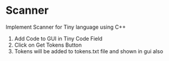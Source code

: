 # Scanner
Implement Scanner for Tiny language using C++
1) Add Code to GUI in Tiny Code Field 
2) Click on Get Tokens Button
3) Tokens will be added to tokens.txt file and shown in gui also
